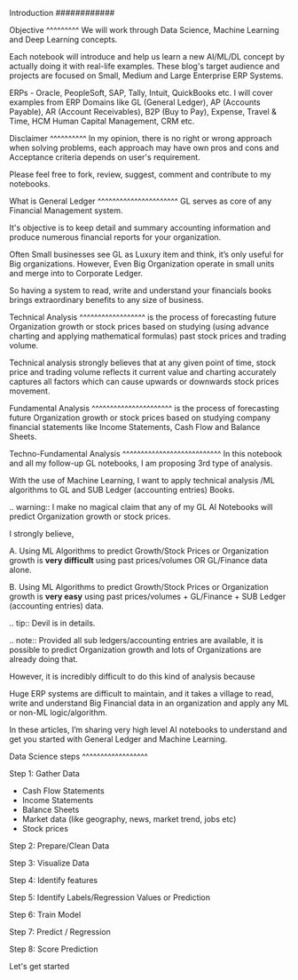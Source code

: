 Introduction
############


Objective
^^^^^^^^^
We will work through Data Science, Machine Learning and Deep Learning concepts.

Each notebook will introduce and help us learn a new AI/ML/DL concept by actually doing it with real-life examples. These blog's target audience and projects are focused on Small, Medium and Large Enterprise ERP Systems.

ERPs - Oracle, PeopleSoft, SAP, Tally, Intuit, QuickBooks etc.
I will cover examples from ERP Domains like GL (General Ledger), AP (Accounts Payable), AR (Account Receivables), B2P (Buy to Pay), Expense, Travel & Time, HCM Human Capital Management, CRM etc.

Disclaimer
^^^^^^^^^^
In my opinion, there is no right or wrong approach when solving problems, each approach may have own pros and cons and Acceptance criteria depends on user's requirement.

Please feel free to fork, review, suggest, comment and contribute to my notebooks. 

What is General Ledger
^^^^^^^^^^^^^^^^^^^^^^
GL serves as core of any Financial Management system.

It's objective is to keep detail and summary accounting information and produce numerous financial reports for your organization.

Often Small businesses see GL as Luxury item and think, it’s only useful for Big organizations. However, Even Big Organization operate in small units and merge into to Corporate Ledger.

So having a system to read, write and understand your financials books brings extraordinary benefits to any size of business.

Technical Analysis
^^^^^^^^^^^^^^^^^^
is the process of forecasting future Organization growth or stock prices based on studying (using advance charting and applying mathematical formulas) past stock prices and trading volume.

Technical analysis strongly believes that at any given point of time, stock price and trading volume reflects it current value and charting accurately captures all factors which can cause upwards or downwards stock prices movement.

Fundamental Analysis
^^^^^^^^^^^^^^^^^^^^^^
is the process of forecasting future Organization growth or stock prices based on studying company financial statements like Income Statements, Cash Flow and Balance Sheets.

Techno-Fundamental Analysis
^^^^^^^^^^^^^^^^^^^^^^^^^^^
In this notebook and all my follow-up GL notebooks, I am proposing 3rd type of analysis.

With the use of Machine Learning, I want to apply technical analysis /ML algorithms to GL and SUB Ledger (accounting entries) Books.

.. warning:: I make no magical claim that any of my GL AI Notebooks will predict Organization growth or stock prices.

I strongly believe,

A. Using ML Algorithms to predict Growth/Stock Prices or Organization growth is **very difficult** using past prices/volumes OR GL/Finance data alone.

B. Using ML Algorithms to predict Growth/Stock Prices or Organization growth is **very easy** using past prices/volumes + GL/Finance + SUB Ledger (accounting entries) data.

.. tip:: Devil is in details.

.. note:: Provided all sub ledgers/accounting entries are available, it is possible to predict Organization growth and lots of Organizations are already doing that.

However, it is incredibly difficult to do this kind of analysis because

Huge ERP systems are difficult to maintain, and it takes a village to read, write and understand Big Financial data in an organization and apply any ML or non-ML logic/algorithm.

In these articles, I’m sharing very high level AI notebooks to understand and get you started with General Ledger and Machine Learning.

Data Science steps
^^^^^^^^^^^^^^^^^^

Step 1: Gather Data
  * Cash Flow Statements
  * Income Statements
  * Balance Sheets
  * Market data (like geography, news, market trend, jobs etc)
  * Stock prices

Step 2: Prepare/Clean Data

Step 3: Visualize Data

Step 4: Identify features

Step 5: Identify Labels/Regression Values or Prediction

Step 6: Train Model

Step 7: Predict / Regression

Step 8: Score Prediction

Let's get started